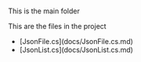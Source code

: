# 
This is the main folder

This are the files in the project
<ul>
<li>[JsonFile.cs](docs/JsonFile.cs.md)</li>
<li>[JsonList.cs](docs/JsonList.cs.md)</li>
</ul>